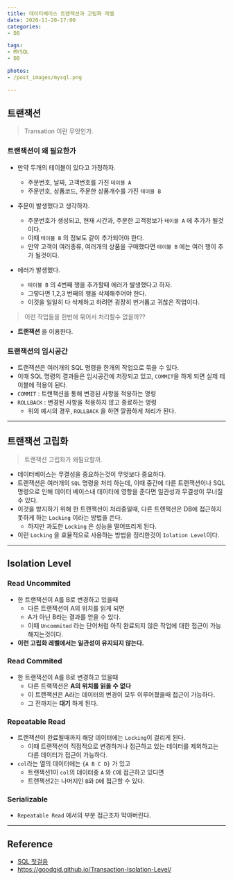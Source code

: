```yaml
---
title: 데이터베이스 트랜잭션과 고립화 레벨
date: 2020-11-20-17:00
categories:
- DB

tags:
- MYSQL
- DB

photos:
- /post_images/mysql.png

---
```


## 트랜잭션
> Transation 이란 무엇인가.

### 트랜잭션이 왜 필요한가
* 만약 두개의 테이블이 있다고 가정하자.
    * 주문번호, 날짜, 고객번호를 가진 `테이블 A`
    * 주문번호, 상품코드, 주문한 상품개수를 가진 `테이블 B`

* 주문이 발생했다고 생각하자.
    * 주문번호가 생성되고, 현재 시간과, 주문한 고객정보가 `테이블 A` 에 추가가 될것이다.
    * 이때 `테이블 B` 의 정보도 같이 추가되어야 한다.
    * 만약 고객이 여러종류, 여러개의 상품을 구매했다면 `테이블 B` 에는 여러 행이 추가 될것이다.

* 에러가 발생했다.
    * `테이블 B` 의 4번째 행을 추가할때 에러가 발생했다고 하자.
    * 그렇다면 1,2,3 번째의 행을 삭제해주어야 한다.
    * 이것을 일일히 다 삭제하고 하려면 굉장히 번거롭고 귀찮은 작업이다.

> 이런 작업들을 한번에 묶어서 처리할수 없을까??  

* **트랜잭션** 을 이용한다.

### 트랜잭션의 임시공간
* 트랜잭션은 여러개의 SQL 명령을 한개의 작업으로 묶을 수 있다.
* 이때 SQL 명령의 결과들은 임시공간에 저장되고 있고, `COMMIT`을 하게 되면 실제 테이블에 적용이 된다.
* `COMMIT` : 트랜잭션을 통해 변경된 사항을 적용하는 명령
* `ROLLBACK` : 변경된 사항을 적용하지 않고 종료하는 명령
    * 위의 예시의 경우, `ROLLBACK` 을 하면 깔끔하게 처리가 된다.


---

## 트랜잭션 고립화
> 트랜잭션 고립화가 왜필요할까.

* 데이터베이스는 무결성을 중요하는것이 무엇보다 중요하다.
* 트랜잭션은 여러개의 `SQL` 명령을 처리 하는데, 이때 중간에 다른 트랜잭션이나 SQL 명령으로 인해 데이터 베이스내 데이터에 영항을 준다면 일관성과 무결성이 무너질 수 있다.
* 이것을 방지하기 위해 한 트랜잭션이 처리중일때, 다른 트랜잭션은 DB에 접근하지 못하게 하는 `Locking` 이라는 방법을 쓴다.
    * 하지만 과도한 `Locking` 은 성능을 떨어뜨리게 된다.
* 이런 `Locking` 을 효율적으로 사용하는 방법을 정리한것이 `Iolation Level`이다.

---

## Isolation Level

### Read Uncommited
* 한 트랜잭션이 A를 B로 변경하고 있을때
    * 다른 트랜잭션이 A의 위치를 읽게 되면
    * A가 아닌 B라는 결과를 얻을 수 있다.
    * 이때 `Uncommited` 라는 단어처럼 아직 완료되지 않은 작업에 대한 접근이 가능해지는것이다.
* **이런 고립화 레벨에서는 일관성이 유지되지 않는다.**

### Read Commited
* 한 트랜잭션이 A를 B로 변경하고 있을때
    * 다른 트랙잭션은 **A의 위치를 읽을 수 없다**
    * 이 트랜잭션은 A라는 데이터의 변경이 모두 이루어졌을때 접근이 가능하다.
    * 그 전까지는 **대기** 하게 된다.

### Repeatable Read
* 트랜잭션이 완료될때까지 해당 데이터에는 `Locking`이 걸리게 된다.
    * 이때 트랜잭션이 직접적으로 변경하거나 접근하고 있는 데이터를 제외하고는 다른 데이터가 접근이 가능하다.
* `col`라는 열의 데이터에는 `{A B C D}` 가 있고
    * 트랜잭션1이 `col`의 데이터중 `A` 와 `C`에 접근하고 있다면
    * 트랜잭션2는 나머지인 `B`와 `D`에 접근할 수 있다.

### Serializable
* `Repeatable Read` 에서의 부분 접근조차 막아버린다.

---

## Reference
* [SQL 첫걸음](http://www.yes24.com/Product/Goods/22744867)
* https://goodgid.github.io/Transaction-Isolation-Level/
